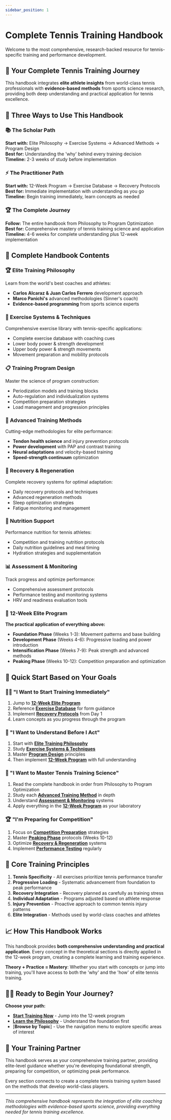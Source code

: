 ```yaml
---
sidebar_position: 1
---
```


# Complete Tennis Training Handbook

Welcome to the most comprehensive, research-backed resource for tennis-specific training and performance development.

## 🎾 Your Complete Tennis Training Journey

This handbook integrates **elite athlete insights** from world-class tennis professionals with **evidence-based methods** from sports science research, providing both deep understanding and practical application for tennis excellence.

## 🚀 Three Ways to Use This Handbook

### 📚 The Scholar Path

**Start with:** Elite Philosophy → Exercise Systems → Advanced Methods → Program Design  
**Best for:** Understanding the 'why' behind every training decision  
**Timeline:** 2-3 weeks of study before implementation

### ⚡ The Practitioner Path

**Start with:** 12-Week Program → Exercise Database → Recovery Protocols  
**Best for:** Immediate implementation with understanding as you go  
**Timeline:** Begin training immediately, learn concepts as needed

### 🏆 The Complete Journey

**Follow:** The entire handbook from Philosophy to Program Optimization  
**Best for:** Comprehensive mastery of tennis training science and application  
**Timeline:** 4-6 weeks for complete understanding plus 12-week implementation

## 📖 Complete Handbook Contents

### 🏆 Elite Training Philosophy

Learn from the world's best coaches and athletes:

- **Carlos Alcaraz & Juan Carlos Ferrero** development approach
- **Marco Panichi's** advanced methodologies (Sinner's coach)
- **Evidence-based programming** from sports science experts

### 💪 Exercise Systems & Techniques

Comprehensive exercise library with tennis-specific applications:

- Complete exercise database with coaching cues
- Lower body power & strength development
- Upper body power & strength movements
- Movement preparation and mobility protocols

### 📋 Training Program Design

Master the science of program construction:

- Periodization models and training blocks
- Auto-regulation and individualization systems
- Competition preparation strategies
- Load management and progression principles

### 🔬 Advanced Training Methods

Cutting-edge methodologies for elite performance:

- **Tendon health science** and injury prevention protocols
- **Power development** with PAP and contrast training
- **Neural adaptations** and velocity-based training
- **Speed-strength continuum** optimization

### 🔄 Recovery & Regeneration

Complete recovery systems for optimal adaptation:

- Daily recovery protocols and techniques
- Advanced regeneration methods
- Sleep optimization strategies
- Fatigue monitoring and management

### 🥗 Nutrition Support

Performance nutrition for tennis athletes:

- Competition and training nutrition protocols
- Daily nutrition guidelines and meal timing
- Hydration strategies and supplementation

### 📊 Assessment & Monitoring

Track progress and optimize performance:

- Comprehensive assessment protocols
- Performance testing and monitoring systems
- HRV and readiness evaluation tools

### 📅 12-Week Elite Program

**The practical application of everything above:**

- **Foundation Phase** (Weeks 1-3): Movement patterns and base building
- **Development Phase** (Weeks 4-6): Progressive loading and power introduction
- **Intensification Phase** (Weeks 7-9): Peak strength and advanced methods
- **Peaking Phase** (Weeks 10-12): Competition preparation and optimization

## 🎯 Quick Start Based on Your Goals

### 🏃‍♂️ "I Want to Start Training Immediately"

1. Jump to [**12-Week Elite Program**](/docs/workouts/overview)
2. Reference [**Exercise Database**](/docs/exercises/exercise-database) for form guidance
3. Implement [**Recovery Protocols**](/docs/recovery/recovery-protocols) from Day 1
4. Learn concepts as you progress through the program

### 🧠 "I Want to Understand Before I Act"

1. Start with [**Elite Training Philosophy**](/docs/training-philosophy/overview)
2. Study [**Exercise Systems & Techniques**](/docs/exercises/exercise-database)
3. Master [**Program Design**](/docs/programming/training-programming) principles
4. Then implement [**12-Week Program**](/docs/workouts/overview) with full understanding

### 🔬 "I Want to Master Tennis Training Science"

1. Read the complete handbook in order from Philosophy to Program Optimization
2. Study each [**Advanced Training Method**](/docs/specialized/tendon-health-science) in depth
3. Understand [**Assessment & Monitoring**](/docs/assessment/assessment-monitoring) systems
4. Apply everything in the [**12-Week Program**](/docs/workouts/overview) as your laboratory

### 🏆 "I'm Preparing for Competition"

1. Focus on [**Competition Preparation**](/docs/programming/competition-preparation) strategies
2. Master [**Peaking Phase**](/docs/workouts/week-10-plan) protocols (Weeks 10-12)
3. Optimize [**Recovery & Regeneration**](/docs/recovery/recovery-protocols) systems
4. Implement [**Performance Testing**](/docs/assessment/performance-testing) regularly

## 🎯 Core Training Principles

1. **Tennis Specificity** - All exercises prioritize tennis performance transfer
2. **Progressive Loading** - Systematic advancement from foundation to peak performance
3. **Recovery Integration** - Recovery planned as carefully as training stress
4. **Individual Adaptation** - Programs adjusted based on athlete response
5. **Injury Prevention** - Proactive approach to common tennis injury patterns
6. **Elite Integration** - Methods used by world-class coaches and athletes

## 📈 How This Handbook Works

This handbook provides **both comprehensive understanding and practical application**. Every concept in the theoretical sections is directly applied in the 12-week program, creating a complete learning and training experience.

**Theory + Practice = Mastery**: Whether you start with concepts or jump into training, you'll have access to both the 'why' and the 'how' of elite tennis training.

## 🏃‍♂️ Ready to Begin Your Journey?

**Choose your path:**

- [**Start Training Now**](/docs/workouts/overview) - Jump into the 12-week program
- [**Learn the Philosophy**](/docs/training-philosophy/overview) - Understand the foundation first
- [**Browse by Topic**] - Use the navigation menu to explore specific areas of interest

## 🤝 Your Training Partner

This handbook serves as your comprehensive training partner, providing elite-level guidance whether you're developing foundational strength, preparing for competition, or optimizing peak performance.

Every section connects to create a complete tennis training system based on the methods that develop world-class players.

---

_This comprehensive handbook represents the integration of elite coaching methodologies with evidence-based sports science, providing everything needed for tennis training excellence._
